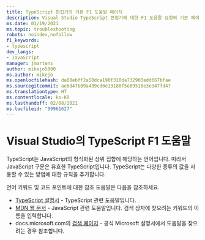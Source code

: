 ```yaml
---
title: TypeScript 편집기의 기본 F1 도움말 페이지
description: Visual Studio TypeScript 편집기에 대한 F1 도움말 요청의 기본 페이지
ms.date: 01/19/2021
ms.topic: troubleshooting
robots: noindex,nofollow
f1_keywords:
- typescript
dev_langs:
- JavaScript
manager: jmartens
author: mikejo5000
ms.author: mikejo
ms.openlocfilehash: da08ebff2a50dca190f310da732903edd667bfae
ms.sourcegitcommit: ae6d47b09a439cd0e13180f5e89510e3e347fd47
ms.translationtype: HT
ms.contentlocale: ko-KR
ms.lasthandoff: 02/08/2021
ms.locfileid: "99961627"
---
```

# <a name="typescript-f1-help-for-visual-studio"></a>Visual Studio의 TypeScript F1 도움말

TypeScript는 JavaScript의 형식화된 상위 집합에 해당하는 언어입니다. 따라서 JavaScript 구문은 유효한 TypeScript입니다. TypeScript는 다양한 종류의 값을 사용할 수 있는 방법에 대한 규칙을 추가합니다.

언어 키워드 및 코드 포인트에 대한 참조 도움말은 다음을 참조하세요.

- [TypeScript 설명서](https://www.typescriptlang.org/docs) - TypeScript 관련 도움말입니다.
- [MDN 웹 문서](https://developer.mozilla.org/en-US/docs/Web/JavaScript/Reference) - JavaScript 관련 도움말입니다. 검색 상자에 찾으려는 키워드의 이름을 입력합니다.
- docs.microsoft.com의 [검색 페이지](/search) - 공식 Microsoft 설명서에서 도움말을 찾으려는 경우 참조합니다.

